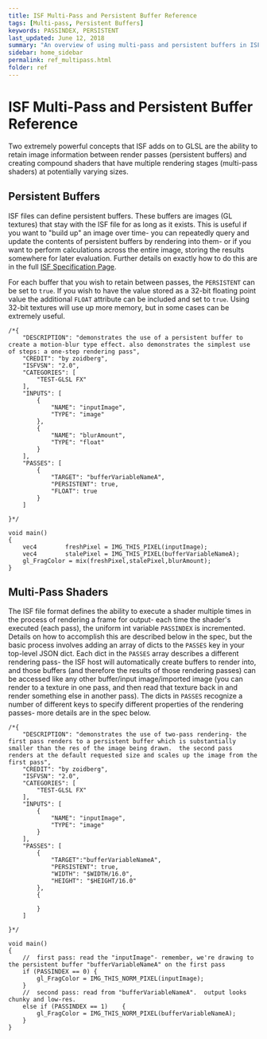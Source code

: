 ```yaml
---
title: ISF Multi-Pass and Persistent Buffer Reference
tags: [Multi-pass, Persistent Buffers]
keywords: PASSINDEX, PERSISTENT
last_updated: June 12, 2018
summary: "An overview of using multi-pass and persistent buffers in ISF."
sidebar: home_sidebar
permalink: ref_multipass.html
folder: ref
---
```


# ISF Multi-Pass and Persistent Buffer Reference

Two extremely powerful concepts that ISF adds on to GLSL are the ability to retain image information between render passes (persistent buffers) and creating compound shaders that have multiple rendering stages (multi-pass shaders) at potentially varying sizes.

## Persistent Buffers

ISF files can define persistent buffers.  These buffers are images (GL textures) that stay with the ISF file for as long as it exists. This is useful if you want to "build up" an image over time- you can repeatedly query and update the contents of persistent buffers by rendering into them- or if you want to perform calculations across the entire image, storing the results somewhere for later evaluation. Further details on exactly how to do this are in the full [ISF Specification Page](https://github.com/mrRay/ISF_Spec/).

For each buffer that you wish to retain between passes, the `PERSISTENT` can be set to `true`.  If you wish to have the value stored as a 32-bit floating point value the additional `FLOAT` attribute can be included and set to `true`.  Using 32-bit textures will use up more memory, but in some cases can be extremely useful.

```
/*{
	"DESCRIPTION": "demonstrates the use of a persistent buffer to create a motion-blur type effect. also demonstrates the simplest use of steps: a one-step rendering pass",
	"CREDIT": "by zoidberg",
	"ISFVSN": "2.0",
	"CATEGORIES": [
		"TEST-GLSL FX"
	],
	"INPUTS": [
		{
			"NAME": "inputImage",
			"TYPE": "image"
		},
		{
			"NAME": "blurAmount",
			"TYPE": "float"
		}
	],
	"PASSES": [
		{
			"TARGET": "bufferVariableNameA",
			"PERSISTENT": true,
			"FLOAT": true
		}
	]
	
}*/

void main()
{
	vec4		freshPixel = IMG_THIS_PIXEL(inputImage);
	vec4		stalePixel = IMG_THIS_PIXEL(bufferVariableNameA);
	gl_FragColor = mix(freshPixel,stalePixel,blurAmount);
}
```

## Multi-Pass Shaders

The ISF file format defines the ability to execute a shader multiple times in the process of rendering a frame for output- each time the shader's executed (each pass), the uniform int variable `PASSINDEX` is incremented. Details on how to accomplish this are described below in the spec, but the basic process involves adding an array of dicts to the `PASSES` key in your top-level JSON dict. Each dict in the `PASSES` array describes a different rendering pass- the ISF host will automatically create buffers to render into, and those buffers (and therefore the results of those rendering passes) can be accessed like any other buffer/input image/imported image (you can render to a texture in one pass, and then read that texture back in and render something else in another pass).  The dicts in `PASSES` recognize a number of different keys to specify different properties of the rendering passes- more details are in the spec below.

```
/*{
	"DESCRIPTION": "demonstrates the use of two-pass rendering- the first pass renders to a persistent buffer which is substantially smaller than the res of the image being drawn.  the second pass renders at the default requested size and scales up the image from the first pass",
	"CREDIT": "by zoidberg",
	"ISFVSN": "2.0",
	"CATEGORIES": [
		"TEST-GLSL FX"
	],
	"INPUTS": [
		{
			"NAME": "inputImage",
			"TYPE": "image"
		}
	],
	"PASSES": [
		{
			"TARGET":"bufferVariableNameA",
			"PERSISTENT": true,
			"WIDTH": "$WIDTH/16.0",
			"HEIGHT": "$HEIGHT/16.0"
		},
		{
		
		}
	]
	
}*/

void main()
{
	//	first pass: read the "inputImage"- remember, we're drawing to the persistent buffer "bufferVariableNameA" on the first pass
	if (PASSINDEX == 0)	{
		gl_FragColor = IMG_THIS_NORM_PIXEL(inputImage);
	}
	//	second pass: read from "bufferVariableNameA".  output looks chunky and low-res.
	else if (PASSINDEX == 1)	{
		gl_FragColor = IMG_THIS_NORM_PIXEL(bufferVariableNameA);
	}
}
```